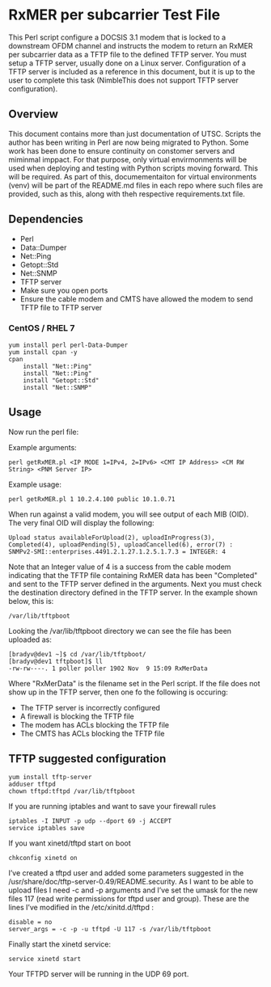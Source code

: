 # RxMER per subcarrier Test File
This Perl script configure a DOCSIS 3.1 modem that is locked to a downstream OFDM channel and instructs the modem to return an RxMER per subcarrier data as a TFTP file to the defined TFTP server. You must setup a TFTP server, usually done on a Linux server. Configuration of a TFTP server is included as a reference in this document, but it is up to the user to complete this task (NimbleThis does not support TFTP server configuration).

## Overview
This document contains more than just documentation of UTSC. Scripts the author has been writing in Perl are now being migrated to Python. Some work has been done to ensure continuity on constomer servers and miminmal imppact. For that purpose, only virtual envirmonments will be used when deploying and testing with Python scripts moving forward. This will be required. As part of this, documementaiton for virtual environments (venv) will be part of the README.md files in each repo where such files are provided, such as this, along with theh respective requirements.txt file.

## Dependencies
- Perl
- Data::Dumper
- Net::Ping
- Getopt::Std
- Net::SNMP
- TFTP server
- Make sure you open ports
- Ensure the cable modem and CMTS have allowed the modem to send TFTP file to TFTP server

### CentOS / RHEL 7
    yum install perl perl-Data-Dumper
    yum install cpan -y
    cpan
        install "Net::Ping"
        install "Net::Ping"
        install "Getopt::Std"
        install "Net::SNMP"

## Usage
Now run the perl file:

Example arguments:
    
    perl getRxMER.pl <IP MODE 1=IPv4, 2=IPv6> <CMT IP Address> <CM RW String> <PNM Server IP>

Example usage:
    
    perl getRxMER.pl 1 10.2.4.100 public 10.1.0.71

When run against a valid modem, you will see output of each MIB (OID). The very final OID will display the following:

    Upload status availableForUpload(2), uploadInProgress(3), Completed(4), uploadPending(5), uploadCancelled(6), error(7) :
    SNMPv2-SMI::enterprises.4491.2.1.27.1.2.5.1.7.3 = INTEGER: 4

Note that an Integer value of 4 is a success from the cable modem indicating that the TFTP file containing RxMER data has been "Completed" and sent to the TFTP server defined in the arguments. Next you must check the destination directory defined in the TFTP server. In the example shown below, this is:

    /var/lib/tftpboot

Looking the /var/lib/tftpboot directory we can see the file has been uploaded as:
    
    [bradyv@dev1 ~]$ cd /var/lib/tftpboot/
    [bradyv@dev1 tftpboot]$ ll
    -rw-rw----. 1 poller poller 1902 Nov  9 15:09 RxMerData

Where "RxMerData" is the filename set in the Perl script. If the file does not show up in the TFTP server, then one fo the following is occuring:
- The TFTP server is incorrectly configured
- A firewall is blocking the TFTP file
- The modem has ACLs blocking the TFTP file
- The CMTS has ACLs blocking the TFTP file
    

## TFTP suggested configuration

    yum install tftp-server
    adduser tftpd
    chown tftpd:tftpd /var/lib/tftpboot

If you are running iptables and want to save your firewall rules
    
    iptables -I INPUT -p udp --dport 69 -j ACCEPT
    service iptables save

If you want xinetd/tftpd start on boot
    
    chkconfig xinetd on

I’ve created a tftpd user and added some parameters suggested in the /usr/share/doc/tftp-server-0.49/README.security. As I want to be able to upload files I need -c and -p arguments and I’ve set the umask for the new files 117 (read write permissions for tftpd user and group). These are the lines I’ve modified in the /etc/xinitd.d/tftpd :

    disable = no
    server_args = -c -p -u tftpd -U 117 -s /var/lib/tftpboot

Finally start the xinetd service:

    service xinetd start

Your TFTPD server will be running in the UDP 69 port.
